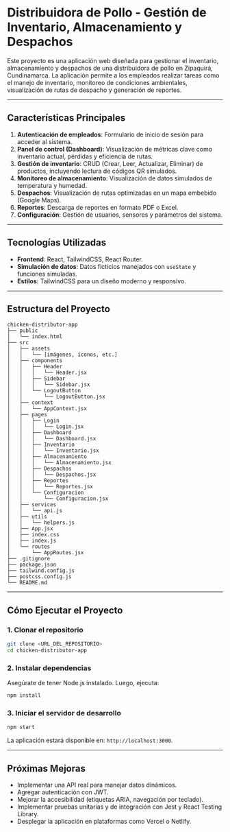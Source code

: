# Distribuidora de Pollo - Gestión de Inventario, Almacenamiento y Despachos

Este proyecto es una aplicación web diseñada para gestionar el inventario, almacenamiento y despachos de una distribuidora de pollo en Zipaquirá, Cundinamarca. La aplicación permite a los empleados realizar tareas como el manejo de inventario, monitoreo de condiciones ambientales, visualización de rutas de despacho y generación de reportes.

---

## **Características Principales**
1. **Autenticación de empleados**: Formulario de inicio de sesión para acceder al sistema.
2. **Panel de control (Dashboard)**: Visualización de métricas clave como inventario actual, pérdidas y eficiencia de rutas.
3. **Gestión de inventario**: CRUD (Crear, Leer, Actualizar, Eliminar) de productos, incluyendo lectura de códigos QR simulados.
4. **Monitoreo de almacenamiento**: Visualización de datos simulados de temperatura y humedad.
5. **Despachos**: Visualización de rutas optimizadas en un mapa embebido (Google Maps).
6. **Reportes**: Descarga de reportes en formato PDF o Excel.
7. **Configuración**: Gestión de usuarios, sensores y parámetros del sistema.

---

## **Tecnologías Utilizadas**
- **Frontend**: React, TailwindCSS, React Router.
- **Simulación de datos**: Datos ficticios manejados con `useState` y funciones simuladas.
- **Estilos**: TailwindCSS para un diseño moderno y responsivo.

---

## **Estructura del Proyecto**
```plaintext
chicken-distributor-app
├── public
│   └── index.html
├── src
│   ├── assets
│   │   └── [imágenes, íconos, etc.]
│   ├── components
│   │   ├── Header
│   │   │   └── Header.jsx
│   │   ├── Sidebar
│   │   │   └── Sidebar.jsx
│   │   └── LogoutButton
│   │       └── LogoutButton.jsx
│   ├── context
│   │   └── AppContext.jsx
│   ├── pages
│   │   ├── Login
│   │   │   └── Login.jsx
│   │   ├── Dashboard
│   │   │   └── Dashboard.jsx
│   │   ├── Inventario
│   │   │   └── Inventario.jsx
│   │   ├── Almacenamiento
│   │   │   └── Almacenamiento.jsx
│   │   ├── Despachos
│   │   │   └── Despachos.jsx
│   │   ├── Reportes
│   │   │   └── Reportes.jsx
│   │   └── Configuracion
│   │       └── Configuracion.jsx
│   ├── services
│   │   └── api.js
│   ├── utils
│   │   └── helpers.js
│   ├── App.jsx
│   ├── index.css
│   ├── index.js
│   └── routes
│       └── AppRoutes.jsx
├── .gitignore
├── package.json
├── tailwind.config.js
├── postcss.config.js
└── README.md

```

---

## **Cómo Ejecutar el Proyecto**

### **1. Clonar el repositorio**
```bash
git clone <URL_DEL_REPOSITORIO>
cd chicken-distributor-app
```

### **2. Instalar dependencias**
Asegúrate de tener Node.js instalado. Luego, ejecuta:
```bash
npm install
```

### **3. Iniciar el servidor de desarrollo**
```bash
npm start
```
La aplicación estará disponible en: `http://localhost:3000`.

---

## **Próximas Mejoras**
- Implementar una API real para manejar datos dinámicos.
- Agregar autenticación con JWT.
- Mejorar la accesibilidad (etiquetas ARIA, navegación por teclado).
- Implementar pruebas unitarias y de integración con Jest y React Testing Library.
- Desplegar la aplicación en plataformas como Vercel o Netlify.

